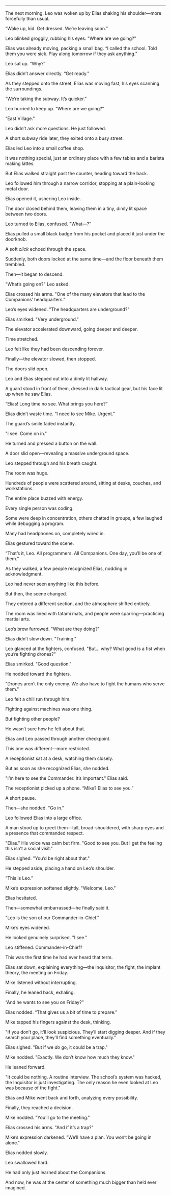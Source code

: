 
---

The next morning, Leo was woken up by Elias shaking his shoulder—more forcefully than usual.  

“Wake up, kid. Get dressed. We’re leaving soon.”  

Leo blinked groggily, rubbing his eyes. "Where are we going?"  

Elias was already moving, packing a small bag. “I called the school. Told them you were sick. Play along tomorrow if they ask anything.”  

Leo sat up. “Why?”  

Elias didn’t answer directly. “Get ready.”  

As they stepped onto the street, Elias was moving fast, his eyes scanning the surroundings.  

“We’re taking the subway. It’s quicker.”  

Leo hurried to keep up. “Where are we going?”  

“East Village.”  

Leo didn’t ask more questions. He just followed.  

A short subway ride later, they exited onto a busy street.  

Elias led Leo into a small coffee shop.  

It was nothing special, just an ordinary place with a few tables and a barista making lattes.  

But Elias walked straight past the counter, heading toward the back.  

Leo followed him through a narrow corridor, stopping at a plain-looking metal door.  

Elias opened it, ushering Leo inside.  

The door closed behind them, leaving them in a tiny, dimly lit space between two doors.  

Leo turned to Elias, confused. "What—?"  

Elias pulled a small black badge from his pocket and placed it just under the doorknob.  

A soft *click* echoed through the space.  

Suddenly, both doors locked at the same time—and the floor beneath them trembled.  

Then—it began to descend.  

"What’s going on?" Leo asked.  

Elias crossed his arms. "One of the many elevators that lead to the Companions’ headquarters."  

Leo’s eyes widened. "The headquarters are underground?"  

Elias smirked. "Very underground."  

The elevator accelerated downward, going deeper and deeper.  

Time stretched.  

Leo felt like they had been descending forever.  

Finally—the elevator slowed, then stopped.  

The doors slid open.  

Leo and Elias stepped out into a dimly lit hallway.  

A guard stood in front of them, dressed in dark tactical gear, but his face lit up when he saw Elias.  

“Elias! Long time no see. What brings you here?”  

Elias didn’t waste time. “I need to see Mike. Urgent.”  

The guard’s smile faded instantly.  

"I see. Come on in."  

He turned and pressed a button on the wall.  

A door slid open—revealing a massive underground space.  

Leo stepped through and his breath caught.  

The room was huge.  

Hundreds of people were scattered around, sitting at desks, couches, and workstations.  

The entire place buzzed with energy.  

Every single person was coding.  

Some were deep in concentration, others chatted in groups, a few laughed while debugging a program.  

Many had headphones on, completely wired in.  

Elias gestured toward the scene.  

“That’s it, Leo. All programmers. All Companions. One day, you’ll be one of them.”  

As they walked, a few people recognized Elias, nodding in acknowledgment.  

Leo had never seen anything like this before.  

But then, the scene changed.  

They entered a different section, and the atmosphere shifted entirely.  

The room was lined with tatami mats, and people were sparring—practicing martial arts.  

Leo’s brow furrowed. "What are they doing?"  

Elias didn’t slow down. "Training."  

Leo glanced at the fighters, confused. "But… why? What good is a fist when you’re fighting drones?"  

Elias smirked. "Good question."  

He nodded toward the fighters.  

"Drones aren’t the only enemy. We also have to fight the humans who serve them."  

Leo felt a chill run through him.  

Fighting against machines was one thing.  

But fighting other people?  

He wasn’t sure how he felt about that.  

Elias and Leo passed through another checkpoint.  

This one was different—more restricted.  

A receptionist sat at a desk, watching them closely.  

But as soon as she recognized Elias, she nodded.  

"I’m here to see the Commander. It’s important." Elias said.  

The receptionist picked up a phone. “Mike? Elias to see you.”  

A short pause.  

Then—she nodded. "Go in."  

Leo followed Elias into a large office.  

A man stood up to greet them—tall, broad-shouldered, with sharp eyes and a presence that commanded respect.  

"Elias." His voice was calm but firm. "Good to see you. But I get the feeling this isn’t a social visit."  

Elias sighed. "You’d be right about that."  

He stepped aside, placing a hand on Leo’s shoulder.  

“This is Leo.”  

Mike’s expression softened slightly. "Welcome, Leo."  

Elias hesitated.  

Then—somewhat embarrassed—he finally said it.  

"Leo is the son of our Commander-in-Chief."  

Mike’s eyes widened.  

He looked genuinely surprised. "I see."  

Leo stiffened. Commander-in-Chief?  

This was the first time he had ever heard that term.  

Elias sat down, explaining everything—the Inquisitor, the fight, the implant theory, the meeting on Friday.  

Mike listened without interrupting.  

Finally, he leaned back, exhaling.  

“And he wants to see you on Friday?”  

Elias nodded. “That gives us a bit of time to prepare.”  

Mike tapped his fingers against the desk, thinking.  

"If you don’t go, it’ll look suspicious. They’ll start digging deeper. And if they search your place, they’ll find something eventually."  

Elias sighed. "But if we *do* go, it could be a trap."  

Mike nodded. "Exactly. We don’t know how much they know."  

He leaned forward.  

"It could be nothing. A routine interview. The school’s system was hacked, the Inquisitor is just investigating. The only reason he even looked at Leo was because of the fight."  

Elias and Mike went back and forth, analyzing every possibility.  

Finally, they reached a decision.  

Mike nodded. "You’ll go to the meeting."  

Elias crossed his arms. "And if it’s a trap?"  

Mike’s expression darkened. "We’ll have a plan. You won’t be going in alone."  

Elias nodded slowly.  

Leo swallowed hard.  

He had only just learned about the Companions.  

And now, he was at the center of something much bigger than he’d ever imagined.
